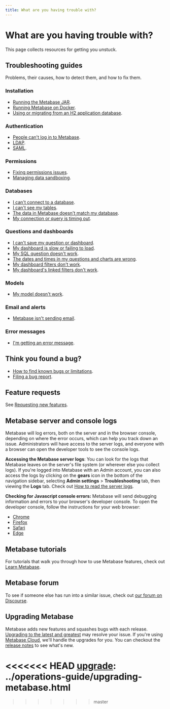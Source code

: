 ```yaml
---
title: What are you having trouble with?
---
```


# What are you having trouble with?

This page collects resources for getting you unstuck.

## Troubleshooting guides

Problems, their causes, how to detect them, and how to fix them.

### Installation

- [Running the Metabase JAR][running].
- [Running Metabase on Docker][docker].
- [Using or migrating from an H2 application database][appdb].

### Authentication

- [People can't log in to Metabase][login].
- [LDAP][ldap].
- [SAML][saml].

### Permissions

- [Fixing permissions issues][permissions].
- [Managing data sandboxing][sandbox].

### Databases

- [I can't connect to a database][datawarehouse].
- [I can't see my tables][cant-see-tables].
- [The data in Metabase doesn't match my database][sync-fingerprint-scan].
- [My connection or query is timing out][timeout].

### Questions and dashboards

- [I can't save my question or dashboard][proxies].
- [My dashboard is slow or failing to load][slow-dashboard].
- [My SQL question doesn't work][sql].
- [The dates and times in my questions and charts are wrong][incorrect-times].
- [My dashboard filters don't work][filters].
- [My dashboard's linked filters don't work][linked-filters].

### Models

- [My model doesn't work][models].

### Email and alerts

- [Metabase isn't sending email][not-sending-email].

### Error messages

- [I'm getting an error message][error-message].

## Think you found a bug?

- [How to find known bugs or limitations][known-issues].
- [Filing a bug report][bugs].

## Feature requests

See [Requesting new features][feature-request].

## Metabase server and console logs

Metabase will log errors, both on the server and in the browser console, depending on where the error occurs, which can help you track down an issue. Administrators will have access to the server logs, and everyone with a browser can open the developer tools to see the console logs.

**Accessing the Metabase server logs**: You can look for the logs that Metabase leaves on the server's file system (or wherever else you collect logs). If you're logged into Metabase with an Admin account, you can also access the logs by clicking on the **gears** icon in the bottom of the navigation sidebar, selecting **Admin settings** > **Troubleshooting** tab, then viewing the **Logs** tab. Check out [How to read the server logs][server-logs].

**Checking for Javascript console errors:** Metabase will send debugging information and errors to your browser's developer console. To open the developer console, follow the instructions for your web browser:

- [Chrome][chrome]
- [Firefox][firefox]
- [Safari][safari]
- [Edge][edge]

## Metabase tutorials

For tutorials that walk you through how to use Metabase features, check out [Learn Metabase][learn].

## Metabase forum

To see if someone else has run into a similar issue, check out [our forum on Discourse][forum].

## Upgrading Metabase

Metabase adds new features and squashes bugs with each release. [Upgrading to the latest and greatest][upgrade] may resolve your issue. If you're using [Metabase Cloud][cloud], we'll handle the upgrades for you. You can checkout the [release notes][releases] to see what's new.

[appdb]: ./loading-from-h2.html
[bugs]: ./bugs.html
[cant-see-tables]: ./cant-see-tables.html
[chrome]: https://developers.google.com/web/tools/chrome-devtools/open#console
[cloud]: https://www.metabase.com/start/
[datawarehouse]: ./datawarehouse.html
[docker]: ./docker.html
[edge]: https://docs.microsoft.com/en-us/microsoft-edge/devtools-guide-chromium
[error-message]: error-message.html
[feature-request]: requesting-new-features.html
[filters]: ./filters.html
[firefox]: https://developer.mozilla.org/en-US/docs/Tools/Web_Console/Opening_the_Web_Console
[forum]: https://discourse.metabase.com/
[incorrect-times]: ./timezones.html
[known-issues]: ./known-issues.html
[ldap]: ./ldap.html
[learn]: https://www.metabase.com/learn
[linked-filters]: ./linked-filters.html
[login]: ./cant-log-in.html
[models]: ./models.html
[not-sending-email]: ./cant-send-email.html
[permissions]: ./permissions.html
[proxies]: ./proxies.html
[releases]: https://github.com/metabase/metabase/releases
[running]: ./running.html
[safari]: https://support.apple.com/guide/safari-developer/develop-menu-dev39df999c1/mac
[server-logs]: ./server-logs.html
[saml]: ./saml.md
[sandbox]: ./sandboxing.html
[slow-dashboard]: ./my-dashboard-is-slow.html
[sql]: ./sql.html
[sync-fingerprint-scan]: ./sync-fingerprint-scan.html
<<<<<<< HEAD
[upgrade]: ../operations-guide/upgrading-metabase.html
=======
[timeout]: ./timeout.html
[upgrade]: ../operations-guide/upgrading-metabase.html
>>>>>>> master

